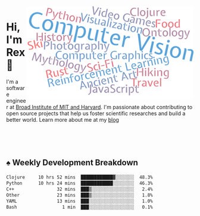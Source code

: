 <img src="https://raw.githubusercontent.com/rexwangcc/rexwangcc/master/myself.png" alt="Rex!" width="450" height="250" align="right">

# Hi, I'm Rex 👋

I'm a software engineer at [Broad Institute of MIT and Harvard](https://www.broadinstitute.org/). I'm passionate about contributing to open source projects that help us foster scientific researches and build a better world. Learn more about me at my [blog](https://rexwang.cc)

<br>
<br>
<br>

<table>
<tr valign="top" width="50%">
<!-- <td > -->

## ♠ Weekly Development Breakdown

<!-- code_time starts -->

```text
Clojure     10 hrs 52 mins  ████████████▓░░░░░░░  48.3%
Python      10 hrs 24 mins  ████████████░░░░░░░░  46.3%
C++                32 mins  ███▒░░░░░░░░░░░░░░░░   2.4%
Other              23 mins  ███▒░░░░░░░░░░░░░░░░   1.8%
YAML               13 mins  ███░░░░░░░░░░░░░░░░░   1.0%
Bash                 1 min  ███░░░░░░░░░░░░░░░░░   0.1%
```

<!-- code_time ends -->

<!-- Placeholder for my Game statuses -->

<!-- <td valign="top" width="50%">

#### ♦ My Personal Progress

</td> -->

</tr>
</table>
